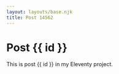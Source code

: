 ```yaml
---
layout: layouts/base.njk
title: Post 14562
---
```


# Post {{ id }}

This is post {{ id }} in my Eleventy project.
